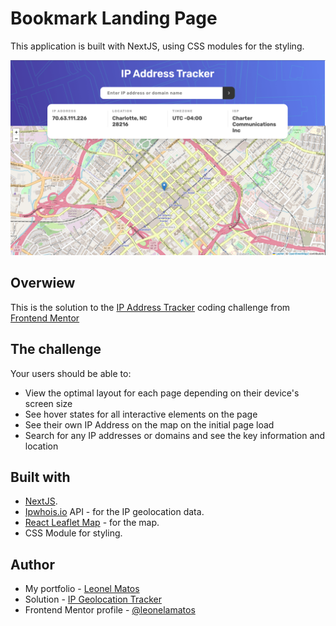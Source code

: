 # Bookmark Landing Page

This application is built with NextJS, using CSS modules for the styling.

![Design preview for the Bookmark landing page coding challenge](./_source/iptracker-screenshot.png)

## Overwiew

This is the solution to the [IP Address Tracker](https://www.frontendmentor.io/challenges/ip-address-tracker-I8-0yYAH0)
coding challenge from [Frontend Mentor](https://www.frontendmentor.io/)

## The challenge

Your users should be able to:

-   View the optimal layout for each page depending on their device's screen size
-   See hover states for all interactive elements on the page
-   See their own IP Address on the map on the initial page load
-   Search for any IP addresses or domains and see the key information and location

## Built with

-   [NextJS](https://nextjs.org/).
-   [Ipwhois.io](https://ipwhois.io/) API - for the IP geolocation data.
-   [React Leaflet Map](https://react-leaflet.js.org/) - for the map.
-   CSS Module for styling.

## Author

-   My portfolio - [Leonel Matos](https://leonelmatos.com)
-   Solution - [IP Geolocation Tracker](https://apps.leonelmatos.com/challenges/ip-tracker)
-   Frontend Mentor profile - [@leonelamatos](https://www.frontendmentor.io/profile/leonelamatos)

